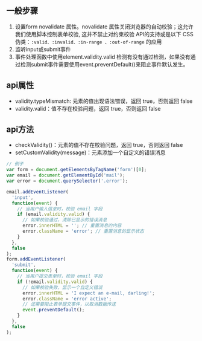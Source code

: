 ## 一般步骤
1. 设置form novalidate 属性。novalidate 属性关闭浏览器的自动校验；这允许我们使用脚本控制表单校验, 这并不禁止对约束校验 API的支持或是以下 CSS 伪类：`:valid、:invalid、:in-range 、:out-of-range` 的应用
2. 监听input或submit事件
3. 事件处理函数中使用element.validity.valid 检测有没有通过检测，如果没有通过检测submit事件需要使用event.preventDefault()来阻止事件默认发生。


## api属性
* validity.typeMismatch: 元素的值出现语法错误，返回 true，否则返回 false
* validity.valid：值不存在校验问题，返回 true，否则返回 false

## api方法
* checkValidity()：元素的值不存在校验问题，返回 true，否则返回 false
* setCustomValidity(message)：元素添加一个自定义的错误消息


```js
// 例子
var form = document.getElementsByTagName('form')[0];
var email = document.getElementById('mail');
var error = document.querySelector('.error');

email.addEventListener(
  'input',
  function(event) {
    // 当用户输入信息时，校验 email 字段
    if (email.validity.valid) {
      // 如果校验通过，清除已显示的错误消息
      error.innerHTML = ''; // 重置消息的内容
      error.className = 'error'; // 重置消息的显示状态
    }
  },
  false
);
form.addEventListener(
  'submit',
  function(event) {
    // 当用户提交表单时，校验 email 字段
    if (!email.validity.valid) {
      // 如果校验失败，显示一个自定义错误
      error.innerHTML = 'I expect an e-mail, darling!';
      error.className = 'error active';
      // 还需要阻止表单提交事件，以取消数据传送
      event.preventDefault();
    }
  },
  false
);
```